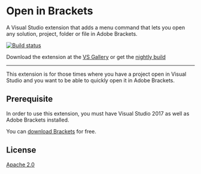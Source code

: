 # Open in Brackets
A Visual Studio extension that adds a menu command that
lets you open any solution, project, folder or file in
Adobe Brackets.

[![Build status](https://ci.appveyor.com/api/projects/status/ylhum4fs16k1uskx?svg=true)](https://ci.appveyor.com/project/nhammadi/openinbrackets)

Download the extension at the
[VS Gallery](https://marketplace.visualstudio.com/items?itemName=naimhammadi.OpenInBrackets)
or get the
[nightly build](http://vsixgallery.com/extension/840408f7-8463-4847-9f38-6e845ef8885a/)

------------------------------------

This extension is for those times where you have a project
open in Visual Studio and you want to be able to quickly
open it in Adobe Brackets.

## Prerequisite
In order to use this extension, you must have Visual
Studio 2017 as well as Adobe Brackets installed.

You can
[download Brackets](http://brackets.io/)
for free.

## License
[Apache 2.0](LICENSE) 